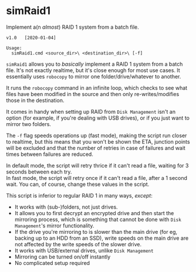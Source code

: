 # simRaid1
Implement a(n _almost_) RAID 1 system from a batch file.

`v1.0   [2020-01-04]`

```
Usage:
  simRaid1.cmd <source_dir>\ <destination_dir>\ [-f]
```

`simRaid1` allows you to _basically_ implement a RAID 1 system from a batch file. It's not exactly realtime,
but it's close enough for most use cases. It essentially uses `robocopy` to mirror one folder/drive/whatever to another. 

It runs the `robocopy` command in an infinite loop, which checks to see what files have been modified in the source and then only re-writes/modifies those in the destination.

It comes in handy when setting up RAID from `Disk Management` isn't an option (for example, if you're dealing with USB drives), or if you just want to mirror two folders.

The `-f` flag speeds operations up (fast mode), making the script run closer to realtime, but this means that you won't be shown the ETA, junction points will be excluded and that the number of retries in case of failures and wait times between failures are reduced.

In default mode, the script will retry thrice if it can't read a file, waiting for 3 seconds between each try.  
In fast mode, the script will retry once if it can't read a file, after a 1 second wait. 
You can, of course, change these values in the script.

This script is inferior to regular RAID 1 in many ways, _except_:

 - It works with (sub-)folders, not just drives.  
 - It allows you to first decrypt an encrypted drive and then start the mirroring process, which is something that cannot be done with `Disk Management`'s mirror functionality.  
 - If the drive you're mirroring to is slower than the main drive (for eg, backing up to an HDD from an SSD), write speeds on the main drive are not affected by the write speeds of the slower drive.  
 - It works with USB/external drives, unlike `Disk Management`
 - Mirroring can be turned on/off instantly
 - No complicated setup required
 
